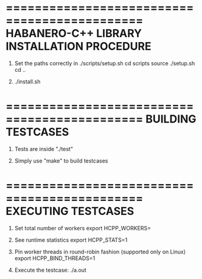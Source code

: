 =============================================
HABANERO-C++ LIBRARY INSTALLATION PROCEDURE
=============================================

1) Set the paths correctly in ./scripts/setup.sh
cd scripts
source ./setup.sh
cd ..

2) ./install.sh

=============================================
BUILDING TESTCASES
=============================================

1) Tests are inside "./test" 

2) Simply use "make" to build testcases

=============================================
EXECUTING TESTCASES
=============================================

1) Set total number of workers
export HCPP_WORKERS=<N>

2) See runtime statistics
export HCPP_STATS=1

3) Pin worker threads in round-robin fashion (supported only on Linux)
export HCPP_BIND_THREADS=1

4) Execute the testcase:
./a.out <command line args>
